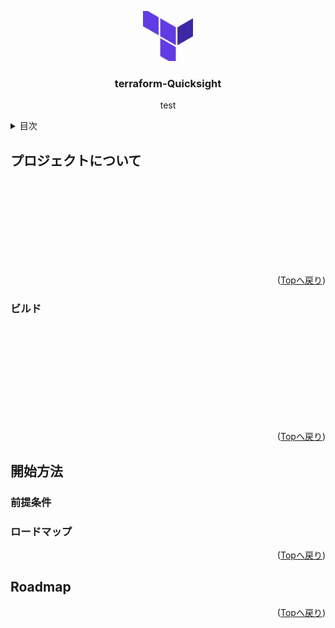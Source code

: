 <a name="readme-top"></a>
<div align="center">
  <a href="https://github.com/onewonderjapan/terraform-Quicksight">
    <img src="images/th.jpg" alt="Logo" width="80" height="80">
  </a>

  <h3 align="center">terraform-Quicksight</h3>

  <p align="center">
   test
  </p>
</div>
<details>
  <summary>目次</summary>
  <ol>
    <li>
      <a href="#プロジェクトについて">プロジェクトについて</a>
      <ul>
        <li><a href="#ビルド">ビルド</a></li>
      </ul>
    </li>
    <li>
      <a href="#開始方法">開始方法</a>
      <ul>
        <li><a href="#前提条件">前提条件</a></li>
        <li><a href="#インストール">インストール</a></li>
      </ul>
    </li>
    <li><a href="#ロードマップ">ロードマップ</a></li>
  </ol>
</details>

## プロジェクトについて
<br />
<br />
<br />
<br />
<br />
<br />
<br />
<br />
<p align="right">(<a href="#readme-top">Topへ戻り</a>)</p>

### ビルド
<br />
<br />
<br />
<br />
<br />
<br />
<br />
<br />
<br />
<p align="right">(<a href="#readme-top">Topへ戻り</a>)</p>

## 開始方法
### 前提条件
### ロードマップ
<p align="right">(<a href="#readme-top">Topへ戻り</a>)</p>

## Roadmap
<p align="right">(<a href="#readme-top">Topへ戻り</a>)</p>